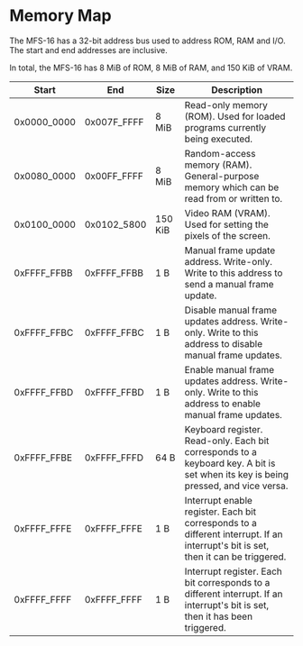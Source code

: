 # Memory Map

The MFS-16 has a 32-bit address bus used to address ROM, RAM and I/O. The start and end addresses are inclusive.

In total, the MFS-16 has 8 MiB of ROM, 8 MiB of RAM, and 150 KiB of VRAM.

| Start       | End         | Size    | Description                                                                                                                       |
| ----------- | ----------- | ------- | --------------------------------------------------------------------------------------------------------------------------------- |
| 0x0000_0000 | 0x007F_FFFF | 8 MiB   | Read-only memory (ROM). Used for loaded programs currently being executed.                                                        |
| 0x0080_0000 | 0x00FF_FFFF | 8 MiB   | Random-access memory (RAM). General-purpose memory which can be read from or written to.                                          |
| 0x0100_0000 | 0x0102_5800 | 150 KiB | Video RAM (VRAM). Used for setting the pixels of the screen.                                                                      |
| 0xFFFF_FFBB | 0xFFFF_FFBB | 1 B     | Manual frame update address. Write-only. Write to this address to send a manual frame update.                                     |
| 0xFFFF_FFBC | 0xFFFF_FFBC | 1 B     | Disable manual frame updates address. Write-only. Write to this address to disable manual frame updates.                          |
| 0xFFFF_FFBD | 0xFFFF_FFBD | 1 B     | Enable manual frame updates address. Write-only. Write to this address to enable manual frame updates.                            |
| 0xFFFF_FFBE | 0xFFFF_FFFD | 64 B    | Keyboard register. Read-only. Each bit corresponds to a keyboard key. A bit is set when its key is being pressed, and vice versa. |
| 0xFFFF_FFFE | 0xFFFF_FFFE | 1 B     | Interrupt enable register. Each bit corresponds to a different interrupt. If an interrupt's bit is set, then it can be triggered. |
| 0xFFFF_FFFF | 0xFFFF_FFFF | 1 B     | Interrupt register. Each bit corresponds to a different interrupt. If an interrupt's bit is set, then it has been triggered.      |
